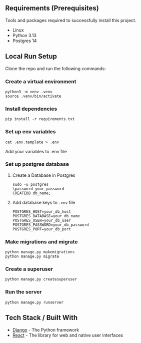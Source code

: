 ## Requirements  (Prerequisites)
Tools and packages required to successfully install this project.
* Linux
* Python 3.13
* Postgres 14

## Local Run Setup
Clone the repo and run the following commands:
### Create a virtual environment
```
python3 -m venv .venv
source .venv/bin/activate
```

### Install dependencies
```
pip install -r requirements.txt
```

### Set up env variables
```
cat .env.template > .env
```
Add your variables to .env file

### Set up postgres database
1. Create a Database in Postgres
    ```
    sudo -u postgres
    \password your_password
    CREATEDB db_name;
    ```
2. Add database keys to `.env` file
    ```
    POSTGRES_HOST=your_db_host
    POSTGRES_DATABASE=your_db_name
    POSTGRES_USER=your_db_user
    POSTGRES_PASSWORD=your_db_password
    POSTGRES_PORT=your_db_port
    ```

### Make migrations and migrate
```
python manage.py makemigrations
python manage.py migrate
```

### Create a superuser
```
python manage.py createsuperuser
```

### Run the server
```
python manage.py runserver
```

## Tech Stack / Built With
* [Django](https://www.djangoproject.com/) - The Python framework
* [React](https://www.react.dev/) - The library for web and native user interfaces
